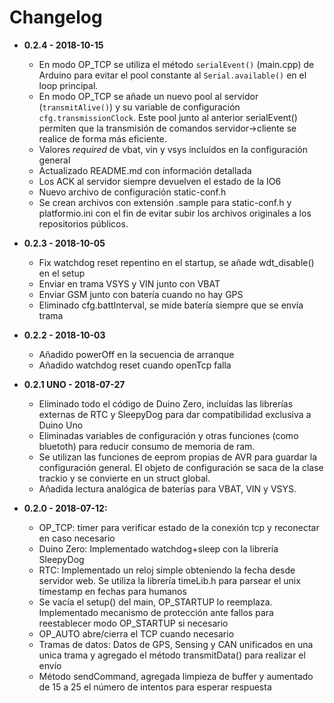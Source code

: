# Changelog

* **0.2.4 - 2018-10-15**
  * En modo OP_TCP se utiliza el método `serialEvent()` (main.cpp) de Arduino para evitar el pool constante al `Serial.available()` en el loop principal.
  * En modo OP_TCP se añade un nuevo pool al servidor (`transmitAlive()`) y su variable de configuración `cfg.transmissionClock`. Este pool junto al anterior serialEvent() permiten que la transmisión de comandos servidor->cliente se realice de forma más eficiente.
  * Valores _required_ de vbat, vin y vsys incluídos en la configuración general
  * Actualizado README.md con información detallada
  * Los ACK al servidor siempre devuelven el estado de la IO6
  * Nuevo archivo de configuración static-conf.h
  * Se crean archivos con extensión .sample para static-conf.h y platformio.ini con el fin de evitar subir los archivos originales a los repositorios públicos.


* **0.2.3 - 2018-10-05**
  * Fix watchdog reset repentino en el startup, se añade wdt_disable() en el setup
  * Enviar en trama VSYS y VIN junto con VBAT
  * Enviar GSM junto con batería cuando no hay GPS
  * Eliminado cfg.battInterval, se mide batería siempre que se envía trama


* **0.2.2 - 2018-10-03**
  * Añadido powerOff en la secuencia de arranque
  * Añadido watchdog reset cuando openTcp falla


* **0.2.1 UNO - 2018-07-27**
  * Eliminado todo el código de Duino Zero, incluídas las librerías externas
    de RTC y SleepyDog para dar compatibilidad exclusiva a Duino Uno
  * Eliminadas variables de configuración y otras funciones (como bluetoth) para
    reducir consumo de memoria de ram.
  * Se utilizan las funciones de eeprom propias de AVR para guardar la configuración
    general. El objeto de configuración se saca de la clase trackio y se convierte
    en un struct global.
  * Añadida lectura analógica de baterías para VBAT, VIN y VSYS.


* **0.2.0 - 2018-07-12:**
  * OP_TCP: timer para verificar estado de la conexión tcp y reconectar en caso necesario
  * Duino Zero: Implementado watchdog+sleep con la librería SleepyDog
  * RTC: Implementado un reloj simple obteniendo la fecha desde servidor web. Se utiliza
    la librería timeLib.h para parsear el unix timestamp en fechas para humanos
  * Se vacía el setup() del main, OP_STARTUP lo reemplaza. Implementado mecanismo de
    protección ante fallos para reestablecer modo OP_STARTUP si necesario
  * OP_AUTO abre/cierra el TCP cuando necesario
  * Tramas de datos: Datos de GPS, Sensing y CAN unificados en una unica trama
    y agregado el método transmitData() para realizar el envío
  * Método sendCommand, agregada limpieza de buffer y aumentado de 15 a 25 el número
    de intentos para esperar respuesta
